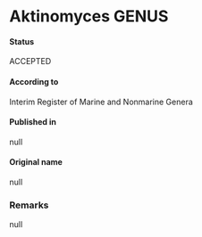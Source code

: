 Aktinomyces GENUS
=======

#### Status
ACCEPTED

#### According to
Interim Register of Marine and Nonmarine Genera

#### Published in
null

#### Original name
null

### Remarks
null